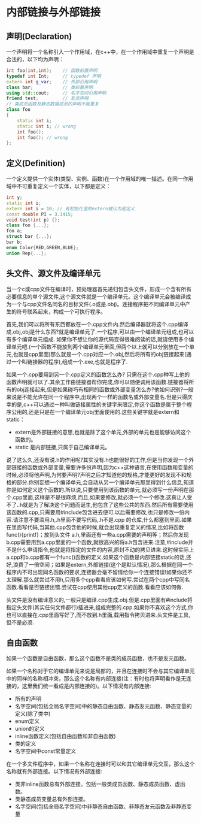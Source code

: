 # 内部链接与外部链接

## 声明(Declaration)

一个声明将一个名称引入一个作用域，在c++中，在一个作用域中重复一个声明是合法的，以下均为声明：

```cpp
int foo(int,int);    // 函数前置声明
typedef int Int;     // typedef 声明
extern int g_var;    // 外部引用声明
class bar;           // 类前置声明
using std::cout;     // 名字空间引用声明
friend test;         // 友员声明
// 类成员函数及静态数据成员的声明不能重复
class foo
{
    static int i;
    static int i; // wrong
    int foo();
    int foo(); // wrong
};
```

## 定义(Definition)

一个定义提供一个实体(类型、实例、函数)在一个作用域的唯一描述。在同一作用域中不可重复定义一个实体，以下都是定义：

```cpp
int y;
static int i;
extern int i = 10; // 有初始化值的extern被认为是定义
const double PI = 3.1415;
void test(int p) {};
class foo {...};
foo a;
struct bar {...};
bar b;
enum Color{RED,GREEN,BLUE};
union Rep{...};
```

## 头文件、源文件及编译单元

当一个c或cpp文件在编译时，预处理器首先递归包含头文件，形成一个含有所有必要信息的单个源文件,这个源文件就是一个编译单元。这个编译单元会被编译成为一个与cpp文件名同名的目标文件(.o或是.obj)。连接程序把不同编译单元中产生的符号联系起来，构成一个可执行程序。

首先,我们可以将所有东西都放在一个.cpp文件内.然后编译器就将这个.cpp编译成.obj,obj是什么东西?就是编译单元了.一个程序,可以由一个编译单元组成,也可以有多个编译单元组成. 如果你不想让你的源代码变得很难阅读的话,就请使用多个编译单元吧.(一个函数不能放到两个编译单元里面,但两个以上就可以分别放在一个单元,也就是cpp里面)那么就是一个.cpp对应一个.obj,然后将所有的obj链接起来(通过一个叫链接器的程序),组成一个.exe,也就是程序了.

如果一个.cpp要用到另一个.cpp定义的函数怎么办? 只需在这个.cpp种写上他的函数声明就可以了.其余工作由链接器帮你完成,你可以随便调用该函数.链接器将所有的obj连接起来,但是如果碰巧有相同的函数或外部变量怎么办?他如何识别?一般来说是不能允许在同一个程序中,出现两个一样的函数名或外部变量名.但是只得庆幸的是,c++可以通过一种叫做链接属性的关键字来限定,你这个函数是属于整个程序公用的,还是只是在一个编译单元obj里面使用的.这些关键字就是extern和 static：

* extern是外部链接的意思,也就是除了这个单元,外部的单元也是能够访问这个函数的。
* static 是内部链接,只属于自己编译单元。

说了这么久,还没有说.h的作用呢?其实没有.h也能很好的工作,但是当你发现一个外部链接的函数或外部变量,需要许多份声明,因为c++这种语言,在使用函数和变量的时候,必须将他声明,为何要声明?声明之后才知道他的规格,才能更好的发现不和规格的部分.你别妄想一个编译单元,会自动从另一个编译单元那里得到什么信息,知道你是如何定义这个函数的.所以说,只要使用到该函数的单元,就必须写一份声明在那个.cpp里面,这样是不是很麻烦,而且,如果要修改,就必须一个一个修改.这真让人受不了..h就是为了解决这个问题而诞生,他包含了这些公共的东西.然后所有需要使用该函数的.cpp,只需要用#include包含进去便可.以后需要修改,也只是修改一份内容.请注意不要滥用.h,.h里面不要写代码,.h不是.cpp 的仓库,什么都塞到里面.如果在里面写代码,当其他.cpp包含他的时候,就会出现重复定义的情况,比如将函数func(){printf}；放到头文件 a.h,里面还有一些a.cpp需要的声明等；然后你发现b.cpp需要用到a.cpp里面的一个函数,就很高兴的将a.h包含进来.注意,#include并不是什么申请指令,他就是将指定的文件的内容,原封不动的拷贝进来.这时候实际上a.cpp和b.cpp都有一个func()函数的定义.如果这个函数是内部链接static的话,还好,浪费了一倍空间；如果是extern,外部链接(这个是默认情况),那么根据在同一个程序内不可出现同名函数的要求,连接器会毫不留情给你一个连接错误!如果你还不太理解.那么就尝试不用h,只用多个cpp看看应该如何写.尝试在两个cpp中写同名函数.看看是否链接出错.尝试在cpp使用其他cpp定义的函数.看看应该如何做.

头文件是没有编译意义的,一般只是编译.cpp生成.obj.但是.cpp里面有#include将指定头文件(其实任何文件都行)插进来,组成完整的.cpp.如果你不喜欢这个方式,你也可以直接在.cpp里面写好了,而不放到.h里面,载用指令拷贝进来.头文件是工具,但不是必须.

## 自由函数

如果一个函数是自由函数，那么这个函数不是类的成员函数，也不是友元函数。

如果一个名称对于它的编译单元来说是局部的，并且在连接时不会与其它编译单元中的同样的名称相冲突，那么这个名称有内部连接(注：有时也将声明看作是无连接的，这里我们统一看成是内部连接的)。以下情况有内部连接:

* 所有的声明
* 名字空间(包括全局名字空间)中的静态自由函数、静态友元函数、静态变量的定义(除了类中)
* enum定义
* union的定义
* inline函数定义(包括自由函数和非自由函数)
* 类的定义
* 名字空间中const常量定义

在一个多文件程序中，如果一个名称在连接时可以和其它编译单元交互，那么这个名称就有外部连接。以下情况有外部连接:

* 类非inline函数总有外部连接。包括一般类成员函数、静态成员函数、虚函数。
* 类静态成员变量总有外部连接。
* 名字空间(包括全局名字空间)中非静态自由函数、非静态友元函数及非静态变量
